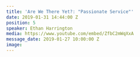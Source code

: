 ```yaml
---
title: 'Are We There Yet?: "Passionate Service"'
date: 2019-01-31 14:44:00 Z
position: 5
speaker: Ethan Harrington
media: https://www.youtube.com/embed/ZfbC2mWqXxA
message_date: 2019-01-27 10:00:00 Z
image: 
---
```



